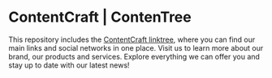 # ContentCraft | ContenTree

This repository includes the [ContentCraft linktree](https://contentree.vercel.app/), where you can find our main links and social networks in one place. Visit us to learn more about our brand, our products and services. Explore everything we can offer you and stay up to date with our latest news!